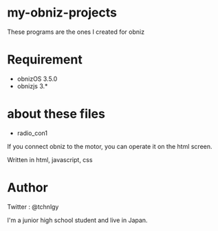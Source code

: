 # my-obniz-projects
These programs are the ones I created for obniz

# Requirement

* obnizOS 3.5.0
* obnizjs 3.*

# about these files

* radio_con1

 If you connect obniz to the motor, you can operate it on the html screen.

 Written in html, javascript, css

# Author
Twitter : @tchnlgy

I'm a junior high school student and live in Japan.
